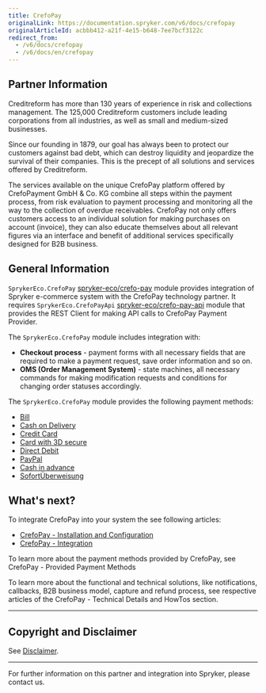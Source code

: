 ```yaml
---
title: CrefoPay
originalLink: https://documentation.spryker.com/v6/docs/crefopay
originalArticleId: acbbb412-a21f-4e15-b648-7ee7bcf3122c
redirect_from:
  - /v6/docs/crefopay
  - /v6/docs/en/crefopay
---
```


## Partner Information

Creditreform has more than 130 years of experience in risk and collections management. The 125,000 Creditreform customers include leading corporations from all industries, as well as small and medium-sized businesses.

Since our founding in 1879, our goal has always been to protect our customers against bad debt, which can destroy liquidity and jeopardize the survival of their companies. This is the precept of all solutions and services offered by Creditreform.

The services available on the unique CrefoPay platform offered by CrefoPayment GmbH & Co. KG combine all steps within the payment process, from risk evaluation to payment processing and monitoring all the way to the collection of overdue receivables. CrefoPay not only offers customers access to an individual solution for making purchases on account (invoice), they can also educate themselves about all relevant figures via an interface and benefit of additional services specifically designed for B2B business.

## General Information

`SprykerEco.CrefoPay` [spryker-eco/crefo-pay](https://github.com/spryker-eco/crefo-pay) module provides integration of Spryker e-commerce system with the CrefoPay technology partner. It requires `SprykerEco.CrefoPayApi` [spryker-eco/crefo-pay-api](https://github.com/spryker-eco/crefo-pay-api) module that provides the REST Client for making API calls to CrefoPay Payment Provider.

The `SprykerEco.CrefoPay` module includes integration with:

* **Checkout process** - payment forms with all necessary fields that are required to make a payment request, save order information and so on.
* **OMS (Order Management System)** - state machines, all necessary commands for making modification requests and conditions for changing order statuses accordingly.

The `SprykerEco.CrefoPay` module provides the following payment methods:

* [Bill](/docs/scos/dev/technology-partners/202009.0/payment-partners/crefopay/crefopay-provided-payment-methods.html#bill)
* [Cash on Delivery](/docs/scos/dev/technology-partners/202009.0/payment-partners/crefopay/crefopay-provided-payment-methods.html#cash-on-delivery)
* [Credit Card](/docs/scos/dev/technology-partners/202009.0/payment-partners/crefopay/crefopay-provided-payment-methods.html#credit-card)
* [Card with 3D secure](/docs/scos/dev/technology-partners/202009.0/payment-partners/crefopay/crefopay-provided-payment-methods.html#credit-card-with-3d-secure)
* [Direct Debit](/docs/scos/dev/technology-partners/202009.0/payment-partners/crefopay/crefopay-provided-payment-methods.html#direct-debit)
* [PayPal](/docs/scos/dev/technology-partners/202009.0/payment-partners/crefopay/crefopay-provided-payment-methods.html#paypal)
* [Cash in advance](/docs/scos/dev/technology-partners/202009.0/payment-partners/crefopay/crefopay-provided-payment-methods.html#cash-in-advance)
* [SofortÜberweisung](/docs/scos/dev/technology-partners/202009.0/payment-partners/crefopay/crefopay-provided-payment-methods.html#sofort-berweisung)

## What's next?
To integrate CrefoPay into your system the see following articles:

* [CrefoPay - Installation and Configuration](/docs/scos/dev/technology-partners/202009.0/payment-partners/crefopay/crefopay-installation-and-configuration.html)
* [CrefoPay - Integration](/docs/scos/dev/technology-partners/202009.0/payment-partners/crefopay/crefopay-integration-into-a-project.html)

To learn more about the payment methods provided by CrefoPay, see CrefoPay - Provided Payment Methods

To learn more about the functional and technical solutions, like notifications, callbacks, B2B business model, capture and refund process, see respective articles of the CrefoPay - Technical Details and HowTos section.

---

## Copyright and Disclaimer

See [Disclaimer](https://github.com/spryker/spryker-documentation).

---
For further information on this partner and integration into Spryker, please contact us.

<div class="hubspot-form js-hubspot-form" data-portal-id="2770802" data-form-id="163e11fb-e833-4638-86ae-a2ca4b929a41" id="hubspot-1"></div>

